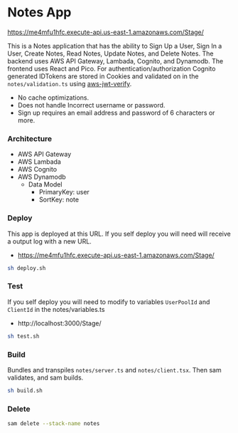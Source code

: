 # Notes App

https://me4mfu1hfc.execute-api.us-east-1.amazonaws.com/Stage/

This is a Notes application that has the ability to Sign Up a User, Sign In a
User, Create Notes, Read Notes, Update Notes, and Delete Notes. The backend uses
AWS API Gateway, Lambada, Cognito, and Dynamodb. The frontend uses React and
Pico. For authentication/authorization Cognito generated IDTokens are stored in
Cookies and validated on in the `notes/validation.ts` using
[aws-jwt-verify](https://github.com/awslabs/aws-jwt-verify).

- No cache optimizations.
- Does not handle Incorrect username or password.
- Sign up requires an email address and password of 6 characters or more.

### Architecture

- AWS API Gateway
- AWS Lambada
- AWS Cognito
- AWS Dynamodb
  - Data Model
    - PrimaryKey: user
    - SortKey: note

### Deploy

This app is deployed at this URL. If you self deploy you will need will receive
a output log with a new URL.

- https://me4mfu1hfc.execute-api.us-east-1.amazonaws.com/Stage/

```bash
sh deploy.sh
```

### Test

If you self deploy you will need to modify to variables `UserPoolId` and
`ClientId` in the notes/variables.ts

- http://localhost:3000/Stage/

```bash
sh test.sh
```

### Build

Bundles and transpiles `notes/server.ts` and `notes/client.tsx`. Then sam
validates, and sam builds.

```bash
sh build.sh
```

### Delete

```bash
sam delete --stack-name notes
```
